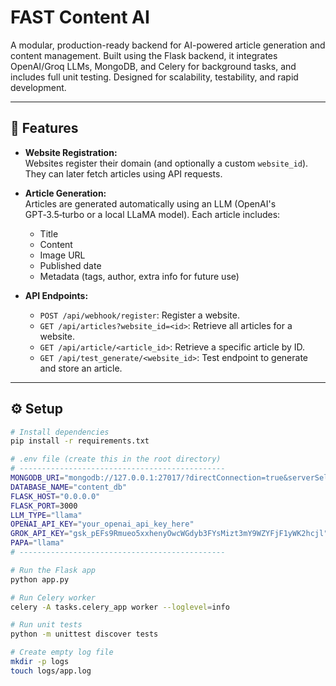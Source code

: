 # FAST Content AI

A modular, production-ready backend for AI-powered article generation and content management. Built using the Flask backend, it integrates OpenAI/Groq LLMs, MongoDB, and Celery for background tasks, and includes full unit testing. Designed for scalability, testability, and rapid development.

---

## 🚀 Features

- **Website Registration:**  
  Websites register their domain (and optionally a custom `website_id`). They can later fetch articles using API requests.

- **Article Generation:**  
  Articles are generated automatically using an LLM (OpenAI's GPT‑3.5‑turbo or a local LLaMA model). Each article includes:
  - Title
  - Content
  - Image URL
  - Published date
  - Metadata (tags, author, extra info for future use)

- **API Endpoints:**
  - `POST /api/webhook/register`: Register a website.
  - `GET /api/articles?website_id=<id>`: Retrieve all articles for a website.
  - `GET /api/article/<article_id>`: Retrieve a specific article by ID.
  - `GET /api/test_generate/<website_id>`: Test endpoint to generate and store an article.

---

## ⚙️ Setup

```bash
# Install dependencies
pip install -r requirements.txt

# .env file (create this in the root directory)
# ----------------------------------------------
MONGODB_URI="mongodb://127.0.0.1:27017/?directConnection=true&serverSelectionTimeoutMS=2000&appName=mongosh+2.5.0"
DATABASE_NAME="content_db"
FLASK_HOST="0.0.0.0"
FLASK_PORT=3000
LLM_TYPE="llama"
OPENAI_API_KEY="your_openai_api_key_here"
GROK_API_KEY="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"
PAPA="llama"
# ----------------------------------------------

# Run the Flask app
python app.py

# Run Celery worker
celery -A tasks.celery_app worker --loglevel=info

# Run unit tests
python -m unittest discover tests

# Create empty log file
mkdir -p logs
touch logs/app.log
